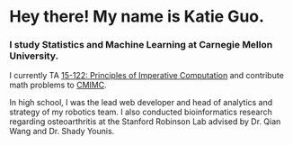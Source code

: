 # Hey there! My name is Katie Guo.

### I study Statistics and Machine Learning at Carnegie Mellon University. 

I currently TA [15-122: Principles of Imperative Computation](https://www.cs.cmu.edu/~15122/) and contribute math problems to [CMIMC](https://cmimc.math.cmu.edu/). 

In high school, I was the lead web developer and head of analytics and strategy of my robotics team. I also conducted bioinformatics research regarding osteoarthritis at the Stanford Robinson Lab advised by Dr. Qian Wang and Dr. Shady Younis. 

